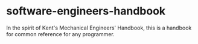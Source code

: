 software-engineers-handbook
===========================

In the spirit of Kent's Mechanical Engineers' Handbook, this is a handbook for common reference for any programmer.
